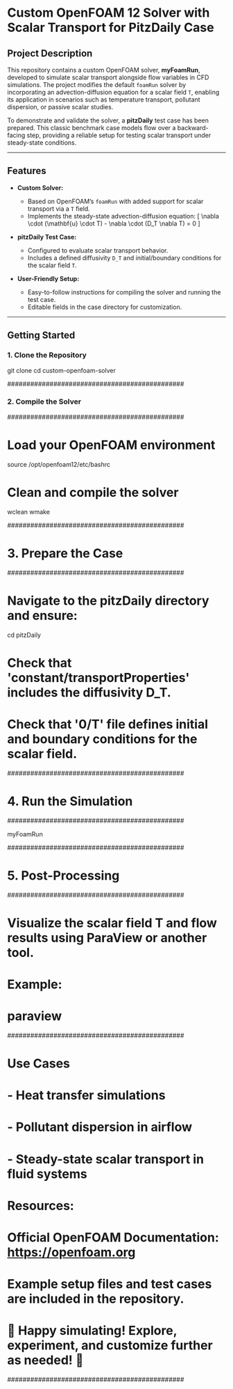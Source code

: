 # Custom OpenFOAM 12 Solver with Scalar Transport for PitzDaily Case

## Project Description

This repository contains a custom OpenFOAM solver, **myFoamRun**, developed to simulate scalar transport alongside flow variables in CFD simulations. The project modifies the default `foamRun` solver by incorporating an advection-diffusion equation for a scalar field `T`, enabling its application in scenarios such as temperature transport, pollutant dispersion, or passive scalar studies.

To demonstrate and validate the solver, a **pitzDaily** test case has been prepared. This classic benchmark case models flow over a backward-facing step, providing a reliable setup for testing scalar transport under steady-state conditions.

---

## Features

- **Custom Solver:**
  - Based on OpenFOAM’s `foamRun` with added support for scalar transport via a `T` field.
  - Implements the steady-state advection-diffusion equation:
    \[
    \nabla \cdot (\mathbf{u} \cdot T) - \nabla \cdot (D_T \nabla T) = 0
    \]

- **pitzDaily Test Case:**
  - Configured to evaluate scalar transport behavior.
  - Includes a defined diffusivity `D_T` and initial/boundary conditions for the scalar field `T`.

- **User-Friendly Setup:**
  - Easy-to-follow instructions for compiling the solver and running the test case.
  - Editable fields in the case directory for customization.

---

## Getting Started
### 1. Clone the Repository

git clone <repository-url>
cd custom-openfoam-solver


##############################################
### 2. Compile the Solver
##############################################

# Load your OpenFOAM environment
source /opt/openfoam12/etc/bashrc

# Clean and compile the solver
wclean
wmake


##############################################
# 3. Prepare the Case
##############################################

# Navigate to the pitzDaily directory and ensure:
cd pitzDaily

# Check that 'constant/transportProperties' includes the diffusivity D_T.
# Check that '0/T' file defines initial and boundary conditions for the scalar field.


##############################################
# 4. Run the Simulation
##############################################

myFoamRun


##############################################
# 5. Post-Processing
##############################################

# Visualize the scalar field T and flow results using ParaView or another tool.
# Example:
# paraview

##############################################
# Use Cases
#
# - Heat transfer simulations
# - Pollutant dispersion in airflow
# - Steady-state scalar transport in fluid systems
#
# Resources:
# Official OpenFOAM Documentation: https://openfoam.org
# Example setup files and test cases are included in the repository.
#
# 🎉 Happy simulating! Explore, experiment, and customize further as needed! 🚀
##############################################
